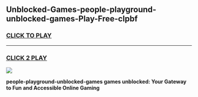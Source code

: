 
## Unblocked-Games-people-playground-unblocked-games-Play-Free-clpbf
<h3>
<a href="https://premium76.site?title=people-playground-unblocked-games&ref=20M">CLICK TO PLAY</a></h3>
<hr>

<h3>
<a href="https://premium76.site?title=people-playground-unblocked-games&ref=20M">CLICK 2 PLAY</a>
  
</h3>

<a href="https://premium76.site?title=people-playground-unblocked-games&ref=19M"><img src="https://clearcache.store/games.png"></a>


**people-playground-unblocked-games games unblocked: Your Gateway to Fun and Accessible Online Gaming**
